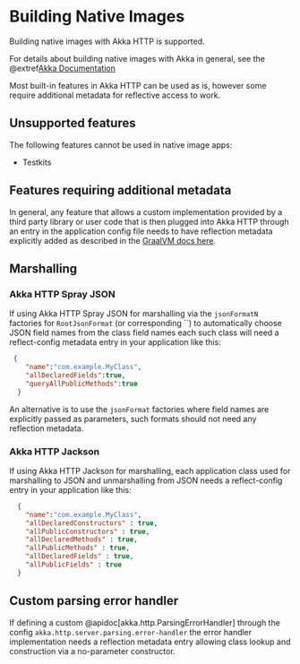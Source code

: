 # Building Native Images


Building native images with Akka HTTP is supported.

For details about building native images with Akka in general, see the @extref[Akka Documentation](akka:additional/native-image.html)

Most built-in features in Akka HTTP can be used as is, however some require additional metadata for reflective access to work.

## Unsupported features

The following features cannot be used in native image apps:

 * Testkits

## Features requiring additional metadata

In general, any feature that allows a custom implementation provided by a third party library or user code that is
then plugged into Akka HTTP through an entry in the application config file needs to have reflection metadata explicitly added
as described in the [GraalVM docs here](https://www.graalvm.org/latest/reference-manual/native-image/metadata/).


## Marshalling

### Akka HTTP Spray JSON

If using Akka HTTP Spray JSON for marshalling via the `jsonFormatN` factories for `RootJsonFormat` (or corresponding ``) to automatically choose
JSON field names from the class field names each such class will need a reflect-config metadata entry in your application 
like this:

```json
 {
    "name":"com.example.MyClass",
    "allDeclaredFields":true,
    "queryAllPublicMethods":true
  }
```

An alternative is to use the `jsonFormat` factories where field names are explicitly passed as parameters, such formats
should not need any reflection metadata.

### Akka HTTP Jackson

If using Akka HTTP Jackson for marshalling, each application class used for marshalling to JSON and unmarshalling from JSON
needs a reflect-config entry in your application like this:

```json
  {
    "name":"com.example.MyClass",
    "allDeclaredConstructors" : true,
    "allPublicConstructors" : true,
    "allDeclaredMethods" : true,
    "allPublicMethods" : true,
    "allDeclaredFields" : true,
    "allPublicFields" : true
  }
```

## Custom parsing error handler

If defining a custom @apidoc[akka.http.ParsingErrorHandler] through the config `akka.http.server.parsing.error-handler`
the error handler implementation needs a reflection metadata entry allowing class lookup and construction via a no-parameter constructor.

